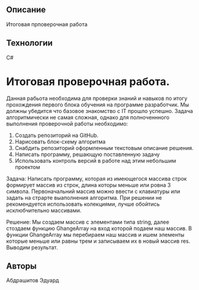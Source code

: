 ## Описание ##

Итоговая прповерочная работа

## Технологии ##

С#

# Итоговая проверочная работа. #

Данная рабьота необходима для проверки знаний и навыков по итогу прохождения первого блока 
обучения на программе разработчик. Мы должны убедится что базовое знакомство с IT прошло успешно.
Задача алгоритмически не самая сложная, однако для полноченнного выполнения проверочной работы необходимо:

1. Создать репозиторий на GitHub.
2. Нарисовать блок-схему алгоритма
3. Снабдить репозиторий оформленным текстовым описание решения.
4. Написать программу, решающую поставленную задачу
5. Использовать контроль версий в работе над этим небольшим проектом

Задача: Написать программу, которая из имеющегося массива строк формирует массив из строк, длина которы меньше или ровна
3 символа. Первоначальний массив можно ввести с клавиатуры или задать на страрте выаполнения алгоритма. При решении 
не рекомендуется использовать колекциями, лучше обойтись исклюбчительно массивами.

Решение: Мы создаем массив с элементами типа string, далее стоздаем функцию GhangeArray на вход которой подаем наш массив. В функции GhangeArray мы перебираем наш массив и ишем элементы которые меньше или равны трем и записываем их в новый массив res. Выводим результат. 
## Авторы ##
Абдрашитов Эдуард
